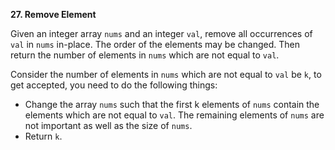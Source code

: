 **27. Remove Element**

Given an integer array ``nums`` and an integer `val`, remove all occurrences of `val` in `nums` in-place. The order of the elements may be changed. Then return the number of elements in `nums` which are not equal to `val`.

Consider the number of elements in `nums` which are not equal to `val` be `k`, to get accepted, you need to do the following things:

- Change the array `nums` such that the first k elements of `nums` contain the elements which are not equal to `val`. The remaining elements of `nums` are not important as well as the size of `nums`.
- Return `k`.
